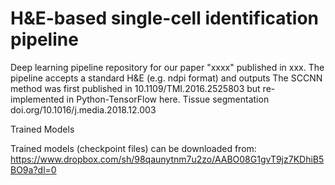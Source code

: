 # H&E-based single-cell identification pipeline
Deep learning pipeline repository for our paper "xxxx" published in xxx. The pipeline accepts a standard H&E (e.g. ndpi format) and outputs  The SCCNN method was first published in 10.1109/TMI.2016.2525803 but re-implemented in Python-TensorFlow here. Tissue segmentation doi.org/10.1016/j.media.2018.12.003

Trained Models

Trained models (checkpoint files) can be downloaded from: https://www.dropbox.com/sh/98qaunytnm7u2zo/AABO08G1gvT9jz7KDhiB5BO9a?dl=0

